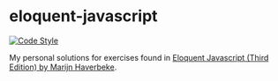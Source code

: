 # eloquent-javascript

[![Code Style][style-image]][style-url]

My personal solutions for exercises found in [Eloquent Javascript (Third Edition) by Marijn Haverbeke](https://eloquentjavascript.net).

[style-image]: https://badgen.net/badge/code%20style/airbnb/ff5a5f?icon=airbnb
[style-url]:   https://github.com/airbnb/javascript
